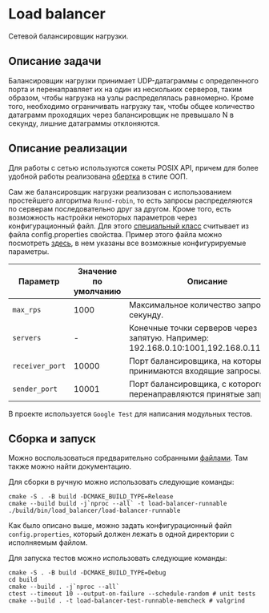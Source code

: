 # Load balancer

Сетевой балансировщик нагрузки.

## Описание задачи

Балансировщик нагрузки принимает UDP-датаграммы с определенного порта и перенаправляет их на один из нескольких
серверов, таким образом, чтобы нагрузка на узлы распределялась равномерно.
Кроме того, необходимо ограничивать нагрузку так, чтобы общее количество датаграмм проходящих через балансировщик не
превышало N в
секунду, лишние датаграммы отклоняются.

## Описание реализации

Для работы с сетью используются сокеты POSIX API, причем для более удобной работы
реализована [обертка](src/socket_wrapper) в стиле ООП.

Сам же балансировщик нагрузки реализован с использованием простейшего алгоритма `Round-robin`, то есть запросы
распределяются по серверам последовательно друг за другом. Кроме того, есть возможность настройки некоторых параметров
через конфигурационный файл.
Для этого [специальный класс](src/load_balancer/configuration/configuration.h) считывает из файла config.properties
свойства. Пример этого файла можно посмотреть [здесь](config.properties), в нем указаны все возможные конфигурируемые
параметры.

| Параметр        | Значение по умолчанию | Описание                                                                              |
|-----------------|-----------------------|---------------------------------------------------------------------------------------|
| `max_rps`       | 1000                  | Максимальное количество запросов в секунду.                                           |
| `servers`       | -                     | Конечные точки серверов через запятую. Например: 192.168.0.10:1001,192.168.0.11:1001. |
| `receiver_port` | 10000                 | Порт балансировщика, на который принимаются входящие запросы.                         |
| `sender_port`   | 10001                 | Порт балансировщика, с которого перенаправляются принятые запросы.                    |

В проекте используется `Google Test` для написания модульных тестов.

## Сборка и запуск

Можно воспользоваться предварительно собранными [файлами](https://github.com/stolex1y/load-balancer/releases/latest).
Там также можно найти документацию.

Для сборки в ручную можно использовать следующие команды:

```shell
cmake -S . -B build -DCMAKE_BUILD_TYPE=Release
cmake --build build -j`nproc --all` -t load-balancer-runnable
./build/bin/load_balancer/load-balancer-runnable 
```

Как было описано выше, можно задать конфигурационный файл `config.properties`, который должен лежать в одной
директории с исполняемым файлом.

Для запуска тестов можно использовать следующие команды:

```shell
cmake -S . -B build -DCMAKE_BUILD_TYPE=Debug
cd build
cmake --build . -j`nproc --all`
ctest --timeout 10 --output-on-failure --schedule-random # unit tests
cmake --build . -t load-balancer-test-runnable-memcheck # valgrind
```
